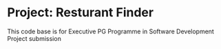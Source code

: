 # Project: Resturant Finder

This code base is for Executive PG Programme in Software Development Project submission
